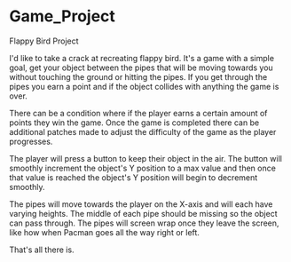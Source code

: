 # Game_Project

Flappy Bird Project

I'd like to take a crack at recreating flappy bird. It's a game with a simple goal, get your object between the pipes that will be moving towards you without touching the ground or hitting the pipes. If you get through the pipes you earn a point and if the object collides with anything the game is over. 

There can be a condition where if the player earns a certain amount of points they win the game. Once the game is completed there can be additional patches made to adjust the difficulty of the game as the player progresses.

The player will press a button to keep their object in the air. The button will smoothly increment the object's Y position to a max value and then once that value is reached the object's Y position will begin to decrement smoothly. 

The pipes will move towards the player on the X-axis and will each have varying heights. The middle of each pipe should be missing so the object can pass through. The pipes will screen wrap once they leave the screen, like how when Pacman goes all the way right or left.

That's all there is.
